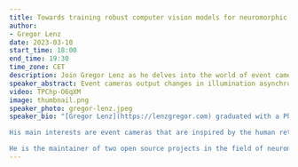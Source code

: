 ```yaml
---
title: Towards training robust computer vision models for neuromorphic hardware
author: 
- Gregor Lenz
date: 2023-03-10
start_time: 18:00
end_time: 19:30
time_zone: CET
description: Join Gregor Lenz as he delves into the world of event cameras and spiking neural networks, exploring their potential for low-power applications on SynSense's Speck chip. Discover the challenges in data, training, and deployment stages. Don't miss this talk on training robust computer vision models for neuromorphic hardware.
speaker_abstract: Event cameras output changes in illumination asynchronously rather than frames at a certain interval. For computer vision tasks, this data can be processed efficiently using spiking neural networks, which promise very-low-power applications. To harness the potential of such models, we have to execute them on specialised neuromorphic hardware. In this talk we look into the data, training and deployment stages that are related to SynSense's Speck chip and the challenges that arise in each of those.
video: TPChp-O6qXM
image: thumbnail.png
speaker_photo: gregor-lenz.jpeg
speaker_bio: "[Gregor Lenz](https://lenzgregor.com) graduated with a Ph.D. in neuromorphic engineering from Sorbonne University. He thinks that technology can learn a thing or two from how biological systems process information.

His main interests are event cameras that are inspired by the human retina and spiking neural networks that mimic human brain in an effort to teach machines to compute a bit more like humans do. At the very least there are some power efficiency gains to be made, but hopefully more! Also he loves to build open source software for spike-based machine learning. You can find more information on his personal website.

He is the maintainer of two open source projects in the field of neuromorphic computing, [Tonic](https://tonic.readthedocs.io) and [expelliarmus](https://expelliarmus.readthedocs.io)."
---
```


